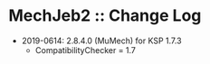 # MechJeb2 :: Change Log

* 2019-0614: 2.8.4.0 (MuMech) for KSP 1.7.3
	+ CompatibilityChecker = 1.7
